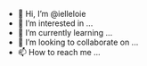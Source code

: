 - 👋 Hi, I’m @ielleloie
- 👀 I’m interested in ...
- 🌱 I’m currently learning ...
- 💞️ I’m looking to collaborate on ...
- 📫 How to reach me ...

<!---
ielleloie/ielleloie is a ✨ special ✨ repository because its `README.md` (this file) appears on your GitHub profile.
You can click the Preview link to take a look at your changes.
--->
